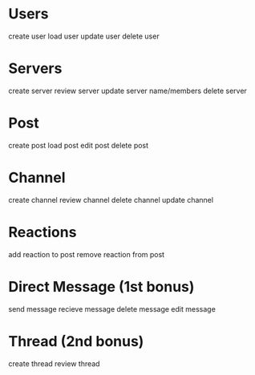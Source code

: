 # Users

create user
load user
update user
delete user


# Servers

create server
review server
update server name/members
delete server


# Post

create post
load post
edit post
delete post


# Channel

create channel
review channel
delete channel
update channel


# Reactions
add reaction to post
remove reaction from post


# Direct Message (1st bonus)

send message
recieve message
delete message
edit message


# Thread (2nd bonus)

create thread
review thread
